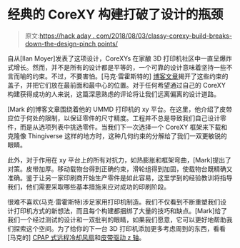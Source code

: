 # 经典的 CoreXY 构建打破了设计的瓶颈

> 原文:[https://hack aday . com/2018/08/03/classy-corexy-build-breaks-down-the-design-pinch points/](https://hackaday.com/2018/08/03/classy-corexy-build-breaks-down-the-design-pinchpoints/)

自从[Ilan Moyer]发表了这项设计，CoreXYs 在家酿 3D 打印机社区中一直呈爆炸式增长。然而，并不是所有的设计都是平等的，一个可靠的设计意味着坚持一些不言而喻的约束。不过，不要害怕。[马克·雷霍斯特的] [博客文章](https://drmrehorst.blogspot.com/2017/07/ummd-corexy-mechanism.html)揭开了这些约束的盖子，并把它们放在最前面和最中心的位置。对于任何希望通过自己的 CoreXY 构建获得成功的人来说，这篇深思熟虑的评论将让我们远离偏离的设计道路。

[Mark 的]博客文章围绕着他的 UMMD 打印机的 xy 平台。在这里，他介绍了皮带应位于何处的限制，以保证零件的尺寸精度。工程并不总是导致我们自己设计零件，而是从选项列表中挑选零件。当我们下一次选择一个 CoreXY 框架来下载和克隆像 Thingiverse 这样的地方时，这种几何约束的分解给了我们一双更敏锐的眼睛。

此外，对于作用在 xy 平台上的所有对抗力，如热膨胀和框架弯曲，[Mark]提出了对策。皮带加厚。移动载物台得到正确约束，滑轮组得到加固，使载物台既精确又准确。鉴于让另一家印刷商开始生产零件是如此容易，这里学到的经验教训将指导我们，他们需要采取哪些基本措施来应对成功的印刷阶段。

很难不喜欢(马克·雷霍斯特)涉足家用打印机制造。我们不仅看到不断重塑我们设计打印机方式的新想法，而且每个构建都捆绑了大量的技巧和缺点。[Mark]给了我们一个经过测试的设计和一双批判的眼睛，如果我们愿意，它可以更好地帮助我们探索这个空间。为了给你的下一台 3D 打印机添加更多考虑周到的东西，看看[马克的] [CPAP 式远程冷却风扇](https://hackaday.com/2018/04/29/hard-drive-gives-its-life-to-cool-3d-prints/)和[皮带驱动 z 轴](https://hackaday.com/2018/01/04/huge-3d-printer-ditches-lead-screw-for-belt-driven-z-axis/)。